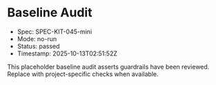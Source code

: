 # Baseline Audit

- Spec: SPEC-KIT-045-mini
- Mode: no-run
- Status: passed
- Timestamp: 2025-10-13T02:51:52Z

This placeholder baseline audit asserts guardrails have been reviewed. Replace with project-specific checks when available.

